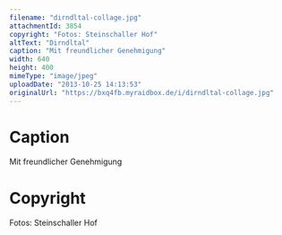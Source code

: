 ```yaml
---
filename: "dirndltal-collage.jpg"
attachmentId: 3854
copyright: "Fotos: Steinschaller Hof"
altText: "Dirndltal"
caption: "Mit freundlicher Genehmigung"
width: 640
height: 400
mimeType: "image/jpeg"
uploadDate: "2013-10-25 14:13:53"
originalUrl: "https://bxq4fb.myraidbox.de/i/dirndltal-collage.jpg"
---
```


# Caption

Mit freundlicher Genehmigung

# Copyright

Fotos: Steinschaller Hof

